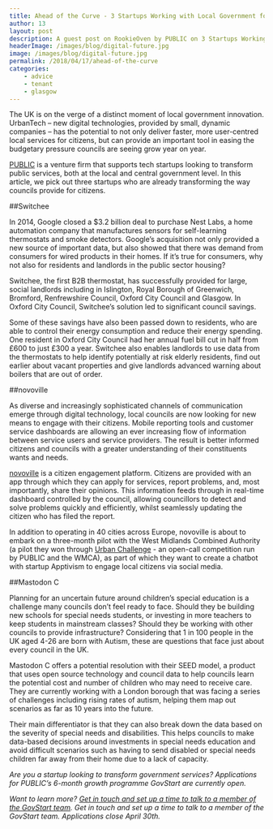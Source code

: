 ```yaml
---
title: Ahead of the Curve - 3 Startups Working with Local Government for a Digital Future
author: 13
layout: post
description: A guest post on RookieOven by PUBLIC on 3 Startups Working with Local Government for a Digital Future
headerImage: /images/blog/digital-future.jpg
image: /images/blog/digital-future.jpg
permalink: /2018/04/17/ahead-of-the-curve
categories:  
    - advice
    - tenant
    - glasgow
---
```


The UK is on the verge of a distinct moment of local government innovation. UrbanTech – new digital technologies, provided by small, dynamic companies – has the potential to not only deliver faster, more user-centred local services for citizens, but can provide an important tool in easing the budgetary pressure councils are seeing grow year on year. 

[PUBLIC](http://www.public.io) is a venture firm that supports tech startups looking to transform public services, both at the local and central government level. In this article, we pick out three startups who are already transforming the way councils provide for citizens. 

##Switchee

In 2014, Google closed a $3.2 billion deal to purchase Nest Labs, a home automation company that manufactures sensors for self-learning thermostats and smoke detectors. Google’s acquisition not only provided a new source of important data, but also showed that there was demand from consumers for wired products in their homes. If it’s true for consumers, why not also for residents and landlords in the public sector housing?


Switchee, the first B2B thermostat, has successfully provided for large, social landlords including in Islington, Royal Borough of Greenwich, Bromford, Renfrewshire Council, Oxford City Council and Glasgow. In Oxford City Council, Switchee’s solution led to significant council savings. 

Some of these savings have also been passed down to residents, who are able to control their energy consumption and reduce their energy spending. One resident in Oxford City Council had her annual fuel bill cut in half from £600 to just £300 a year. Switchee also enables landlords to use data from the thermostats to help identify potentially at risk elderly residents, find out earlier about vacant properties and give landlords advanced warning about boilers that are out of order.

##novoville

As diverse and increasingly sophisticated channels of communication emerge through digital technology, local councils are now looking for new means to engage with their citizens. Mobile reporting tools and customer service dashboards are allowing an ever increasing flow of information between service users and service providers. The result is better informed citizens and councils with a greater understanding of their constituents wants and needs.

[novoville](http://novoville.com) is a citizen engagement platform. Citizens are provided with an app through which they can apply for services, report problems, and, most importantly, share their opinions. This information feeds through in real-time dashboard controlled by the council, allowing councillors to detect and solve problems quickly and efficiently, whilst seamlessly updating the citizen who has filed the report.

In addition to operating in 40 cities across Europe, novoville is about to embark on a three-month pilot with the West Midlands Combined Authority (a pilot they won through [Urban Challenge](https://urbanchallenge.io) - an open-call competition run by PUBLIC and the WMCA), as part of which they want to create a chatbot with startup Apptivism to engage local citizens via social media.

##Mastodon C

Planning for an uncertain future around children’s special education is a challenge many councils don’t feel ready to face. Should they be building new schools for special needs students, or investing in more teachers to keep students in mainstream classes? Should they be working with other councils to provide infrastructure? Considering that 1 in 100 people in the UK aged 4-26 are born with Autism, these are questions that face just about every council in the UK.
						
Mastodon C offers a potential resolution with their SEED model, a product that uses open source technology and council data to help councils learn the potential cost and number of children who may need to receive care. They are currently working with a London borough that was facing a series of challenges including rising rates of autism, helping them map out scenarios as far as 10 years into the future. 

Their main differentiator is that they can also break down the data based on the severity of special needs and disabilities. This helps councils to make data-based decisions around investments in special needs education and avoid difficult scenarios such as having to send disabled or special needs children far away from their home due to a lack of capacity.					
				
			
_Are you a startup looking to transform government services? Applications for PUBLIC’s 6-month growth programme GovStart are currently open._

_Want to learn more? [Get in touch and set up a time to talk to a member of the GovStart team](https://pipedrivewebforms.com/form/7990e6a1aaddacff19cc74e1e62e756b2648213). Get in touch and set up a time to talk to a member of the GovStart team. Applications close April 30th._

